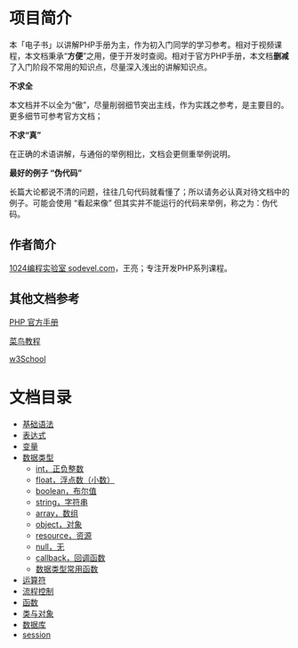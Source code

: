 # 项目简介

本「电子书」以讲解PHP手册为主，作为初入门同学的学习参考。相对于视频课程，本文档秉承“**方便**”之用，便于开发时查阅。相对于官方PHP手册，本文档**删减**了入门阶段不常用的知识点，尽量深入浅出的讲解知识点。

**不求全**

本文档并不以全为“傲”，尽量削弱细节突出主线，作为实践之参考，是主要目的。更多细节可参考官方文档；

**不求“真”**

在正确的术语讲解，与通俗的举例相比，文档会更侧重举例说明。

**最好的例子 “伪代码”**

长篇大论都说不清的问题，往往几句代码就看懂了；所以请务必认真对待文档中的例子。可能会使用 “看起来像” 但其实并不能运行的代码来举例，称之为：伪代码。

## 作者简介

[1024编程实验室 sodevel.com](http://www.sodevel.com)，王亮；专注开发PHP系列课程。

## 其他文档参考

[PHP 官方手册](https://www.php.net/manual/zh/langref.php)

[菜鸟教程](https://www.runoob.com/php/php-tutorial.html)

[w3School](https://www.w3school.com.cn/php/index.asp)

# 文档目录

- [基础语法](grammer.md)
- [表达式](expression.md)
- [变量](variable.md)
- [数据类型](types.md)
  - [int，正负整数](types/int.md)
  - [float，浮点数（小数）](types/float.md)
  - [boolean，布尔值](types/boolean.md)
  - [string，字符串](types/string.md)
  - [array，数组](types/array.md)
  - [object，对象](types/object.md)
  - [resource，资源](types/resource.md)
  - [null，无](types/null.md)
  - [callback，回调函数](types/callback.md)
  - [数据类型常用函数](types/function.md)
- [运算符](operator.md)
- [流程控制](control.md)
- [函数](function.md)
- [类与对象](class.md)
- [数据库](database.md)
- [session](session.md)